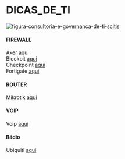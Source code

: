 # DICAS_DE_TI   

![figura-consultoria-e-governanca-de-ti-scitis](https://user-images.githubusercontent.com/30474126/109063568-ae4c5000-76bf-11eb-8764-c2b5e108cc47.png)

#### FIREWALL   
Aker [aqui](https://github.com/piresand/DICAS_DE_TI/tree/main/FIREWALL/AKER)   
Blockbit [aqui](https://github.com/piresand/DICAS_DE_TI/tree/main/FIREWALL/BLOCKBIT)   
Checkpoint [aqui](https://github.com/piresand/DICAS_DE_TI/tree/main/FIREWALL/CHECKPOINT)     
Fortigate [aqui](https://github.com/piresand/DICAS_DE_TI/tree/main/FIREWALL/FORTIGATE)     
#### ROUTER     
Mikrotik [aqui](https://github.com/piresand/DICAS_DE_TI/blob/main/ROUTER/comandos_mikrotik.md)      
#### VOIP    
Voip [aqui](https://github.com/piresand/DICAS_DE_TI/tree/main/VOIP)    
#### Rádio    
Ubiquiti [aqui](https://github.com/piresand/DICAS_DE_TI/blob/main/RADIO/comando_radio_ubiquit.md)     
